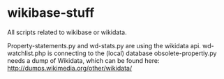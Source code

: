 wikibase-stuff
==============

All scripts related to wikibase or wikidata.

Property-statements.py and wd-stats.py are using the wikidata api.
wd-watchlist.php is connecting to the (local) database
obsolete-propertiy.py needs a dump of Wikidata, which can be found here: http://dumps.wikimedia.org/other/wikidata/ 
